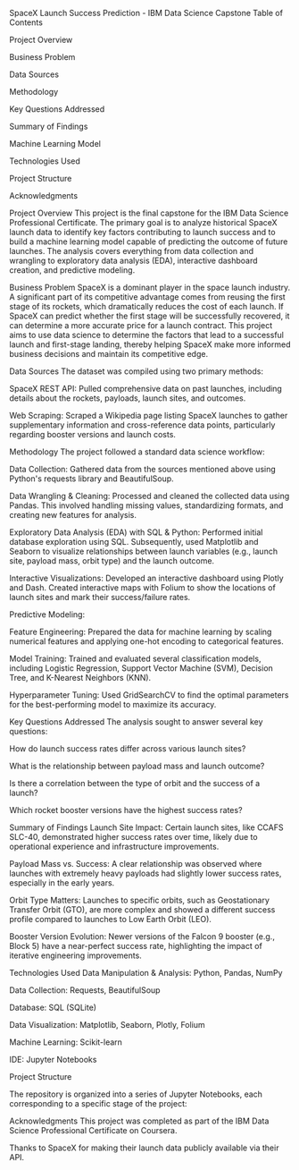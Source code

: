 SpaceX Launch Success Prediction - IBM Data Science Capstone
Table of Contents

Project Overview

Business Problem

Data Sources

Methodology

Key Questions Addressed

Summary of Findings

Machine Learning Model

Technologies Used

Project Structure

Acknowledgments

Project Overview
This project is the final capstone for the IBM Data Science Professional Certificate. The primary goal is to analyze historical SpaceX launch data to identify key factors contributing to launch success and to build a machine learning model capable of predicting the outcome of future launches. The analysis covers everything from data collection and wrangling to exploratory data analysis (EDA), interactive dashboard creation, and predictive modeling.

Business Problem
SpaceX is a dominant player in the space launch industry. A significant part of its competitive advantage comes from reusing the first stage of its rockets, which dramatically reduces the cost of each launch. If SpaceX can predict whether the first stage will be successfully recovered, it can determine a more accurate price for a launch contract. This project aims to use data science to determine the factors that lead to a successful launch and first-stage landing, thereby helping SpaceX make more informed business decisions and maintain its competitive edge.

Data Sources
The dataset was compiled using two primary methods:

SpaceX REST API: Pulled comprehensive data on past launches, including details about the rockets, payloads, launch sites, and outcomes.

Web Scraping: Scraped a Wikipedia page listing SpaceX launches to gather supplementary information and cross-reference data points, particularly regarding booster versions and launch costs.

Methodology
The project followed a standard data science workflow:

Data Collection: Gathered data from the sources mentioned above using Python's requests library and BeautifulSoup.

Data Wrangling & Cleaning: Processed and cleaned the collected data using Pandas. This involved handling missing values, standardizing formats, and creating new features for analysis.

Exploratory Data Analysis (EDA) with SQL & Python: Performed initial database exploration using SQL. Subsequently, used Matplotlib and Seaborn to visualize relationships between launch variables (e.g., launch site, payload mass, orbit type) and the launch outcome.

Interactive Visualizations: Developed an interactive dashboard using Plotly and Dash. Created interactive maps with Folium to show the locations of launch sites and mark their success/failure rates.

Predictive Modeling:

Feature Engineering: Prepared the data for machine learning by scaling numerical features and applying one-hot encoding to categorical features.

Model Training: Trained and evaluated several classification models, including Logistic Regression, Support Vector Machine (SVM), Decision Tree, and K-Nearest Neighbors (KNN).

Hyperparameter Tuning: Used GridSearchCV to find the optimal parameters for the best-performing model to maximize its accuracy.

Key Questions Addressed
The analysis sought to answer several key questions:

How do launch success rates differ across various launch sites?

What is the relationship between payload mass and launch outcome?

Is there a correlation between the type of orbit and the success of a launch?

Which rocket booster versions have the highest success rates?

Summary of Findings
Launch Site Impact: Certain launch sites, like CCAFS SLC-40, demonstrated higher success rates over time, likely due to operational experience and infrastructure improvements.

Payload Mass vs. Success: A clear relationship was observed where launches with extremely heavy payloads had slightly lower success rates, especially in the early years.

Orbit Type Matters: Launches to specific orbits, such as Geostationary Transfer Orbit (GTO), are more complex and showed a different success profile compared to launches to Low Earth Orbit (LEO).

Booster Version Evolution: Newer versions of the Falcon 9 booster (e.g., Block 5) have a near-perfect success rate, highlighting the impact of iterative engineering improvements.

Technologies Used
Data Manipulation & Analysis: Python, Pandas, NumPy

Data Collection: Requests, BeautifulSoup

Database: SQL (SQLite)

Data Visualization: Matplotlib, Seaborn, Plotly, Folium

Machine Learning: Scikit-learn

IDE: Jupyter Notebooks

Project Structure

The repository is organized into a series of Jupyter Notebooks, each corresponding to a specific stage of the project:

Acknowledgments
This project was completed as part of the IBM Data Science Professional Certificate on Coursera.

Thanks to SpaceX for making their launch data publicly available via their API.
